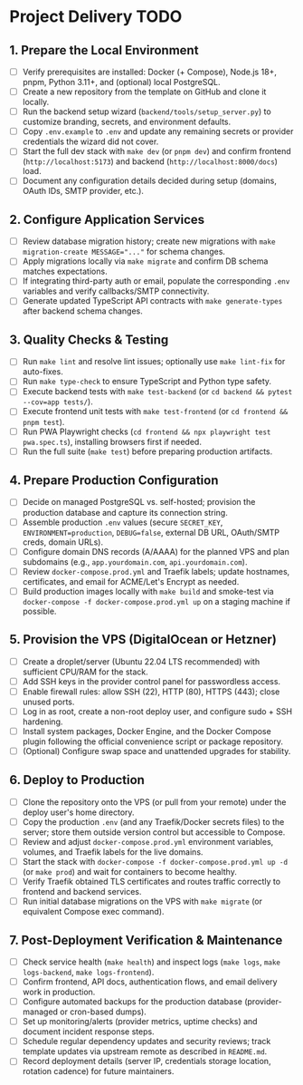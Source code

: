 # Project Delivery TODO

## 1. Prepare the Local Environment
- [ ] Verify prerequisites are installed: Docker (+ Compose), Node.js 18+, pnpm, Python 3.11+, and (optional) local PostgreSQL.
- [ ] Create a new repository from the template on GitHub and clone it locally.
- [ ] Run the backend setup wizard (`backend/tools/setup_server.py`) to customize branding, secrets, and environment defaults.
- [ ] Copy `.env.example` to `.env` and update any remaining secrets or provider credentials the wizard did not cover.
- [ ] Start the full dev stack with `make dev` (or `pnpm dev`) and confirm frontend (`http://localhost:5173`) and backend (`http://localhost:8000/docs`) load.
- [ ] Document any configuration details decided during setup (domains, OAuth IDs, SMTP provider, etc.).

## 2. Configure Application Services
- [ ] Review database migration history; create new migrations with `make migration-create MESSAGE="..."` for schema changes.
- [ ] Apply migrations locally via `make migrate` and confirm DB schema matches expectations.
- [ ] If integrating third-party auth or email, populate the corresponding `.env` variables and verify callbacks/SMTP connectivity.
- [ ] Generate updated TypeScript API contracts with `make generate-types` after backend schema changes.

## 3. Quality Checks & Testing
- [ ] Run `make lint` and resolve lint issues; optionally use `make lint-fix` for auto-fixes.
- [ ] Run `make type-check` to ensure TypeScript and Python type safety.
- [ ] Execute backend tests with `make test-backend` (or `cd backend && pytest --cov=app tests/`).
- [ ] Execute frontend unit tests with `make test-frontend` (or `cd frontend && pnpm test`).
- [ ] Run PWA Playwright checks (`cd frontend && npx playwright test pwa.spec.ts`), installing browsers first if needed.
- [ ] Run the full suite (`make test`) before preparing production artifacts.

## 4. Prepare Production Configuration
- [ ] Decide on managed PostgreSQL vs. self-hosted; provision the production database and capture its connection string.
- [ ] Assemble production `.env` values (secure `SECRET_KEY`, `ENVIRONMENT=production`, `DEBUG=false`, external DB URL, OAuth/SMTP creds, domain URLs).
- [ ] Configure domain DNS records (A/AAAA) for the planned VPS and plan subdomains (e.g., `app.yourdomain.com`, `api.yourdomain.com`).
- [ ] Review `docker-compose.prod.yml` and Traefik labels; update hostnames, certificates, and email for ACME/Let's Encrypt as needed.
- [ ] Build production images locally with `make build` and smoke-test via `docker-compose -f docker-compose.prod.yml up` on a staging machine if possible.

## 5. Provision the VPS (DigitalOcean or Hetzner)
- [ ] Create a droplet/server (Ubuntu 22.04 LTS recommended) with sufficient CPU/RAM for the stack.
- [ ] Add SSH keys in the provider control panel for passwordless access.
- [ ] Enable firewall rules: allow SSH (22), HTTP (80), HTTPS (443); close unused ports.
- [ ] Log in as root, create a non-root deploy user, and configure sudo + SSH hardening.
- [ ] Install system packages, Docker Engine, and the Docker Compose plugin following the official convenience script or package repository.
- [ ] (Optional) Configure swap space and unattended upgrades for stability.

## 6. Deploy to Production
- [ ] Clone the repository onto the VPS (or pull from your remote) under the deploy user's home directory.
- [ ] Copy the production `.env` (and any Traefik/Docker secrets files) to the server; store them outside version control but accessible to Compose.
- [ ] Review and adjust `docker-compose.prod.yml` environment variables, volumes, and Traefik labels for the live domains.
- [ ] Start the stack with `docker-compose -f docker-compose.prod.yml up -d` (or `make prod`) and wait for containers to become healthy.
- [ ] Verify Traefik obtained TLS certificates and routes traffic correctly to frontend and backend services.
- [ ] Run initial database migrations on the VPS with `make migrate` (or equivalent Compose exec command).

## 7. Post-Deployment Verification & Maintenance
- [ ] Check service health (`make health`) and inspect logs (`make logs`, `make logs-backend`, `make logs-frontend`).
- [ ] Confirm frontend, API docs, authentication flows, and email delivery work in production.
- [ ] Configure automated backups for the production database (provider-managed or cron-based dumps).
- [ ] Set up monitoring/alerts (provider metrics, uptime checks) and document incident response steps.
- [ ] Schedule regular dependency updates and security reviews; track template updates via upstream remote as described in `README.md`.
- [ ] Record deployment details (server IP, credentials storage location, rotation cadence) for future maintainers.
